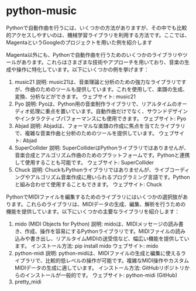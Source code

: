 # python-music

Pythonで自動作曲を行うには、いくつかの方法がありますが、その中でも比較的アクセスしやすいのは、機械学習ライブラリを利用する方法です。ここでは、MagentaというGoogleのプロジェクトを用いた例を紹介します

Magenta以外にも、Pythonで自動作曲を行うためのいくつかのライブラリやツールがあります。これらはさまざまな技術やアプローチを用いており、音楽の生成や操作に特化しています。以下にいくつかの例を挙げます：

1. music21
説明: music21は、音楽理論と分析のための強力なライブラリですが、作曲のためのツールも提供しています。これを使用して、楽譜の生成、変換、分析などができます。
ウェブサイト: music21
2. Pyo
説明: Pyoは、Python用の音楽制作ライブラリで、リアルタイムのオーディオ処理に重点を置いています。自動作曲だけでなく、サウンドデザインやインタラクティブパフォーマンスにも使用できます。
ウェブサイト: Pyo
3. Abjad
説明: Abjadは、フォーマルな楽譜の作成に焦点を当てたライブラリで、複雑な音楽作曲と分析のためのツールを提供しています。
ウェブサイト: Abjad
4. SuperCollider
説明: SuperColliderはPythonライブラリではありませんが、音楽合成とアルゴリズム作曲のためのプラットフォームです。Pythonと連携して使用することも可能です。
ウェブサイト: SuperCollider
5. Chuck
説明: ChuckもPythonライブラリではありませんが、ライブコーディングやアルゴリズム音楽作成に用いられるプログラミング言語です。Pythonと組み合わせて使用することもできます。
ウェブサイト: Chuck

PythonでMIDIファイルを編集するためのライブラリにはいくつかの選択肢があります。これらのライブラリは、MIDIデータの生成、編集、解析を行うための機能を提供しています。以下にいくつかの主要なライブラリを紹介します：

1. mido (MIDI Objects for Python)
説明: midoは、MIDIメッセージの読み書き、作成、操作を容易にするPythonライブラリです。MIDIファイルの読み込みや書き出し、リアルタイムMIDIの送受信など、幅広い機能を提供しています。
インストール方法: pip install mido
ウェブサイト: mido
2. python-midi
説明: python-midiは、MIDIファイルの生成と編集に使えるライブラリで、比較的低レベルの操作が可能です。複雑なMIDI操作やカスタムMIDIデータの生成に適しています。
インストール方法: GitHubリポジトリからのインストールが一般的です。
ウェブサイト: python-midi (GitHub)
3. pretty_midi

